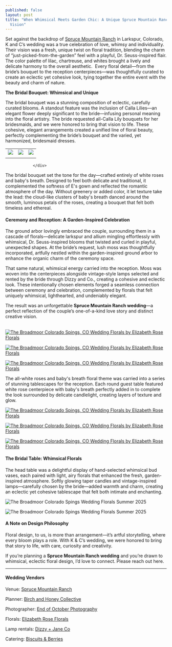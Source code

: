 ```yaml
---
published: false
layout: post
title: "When Whimsical Meets Garden Chic: A Unique Spruce Mountain Ranch Wedding
  Vision"
---
```

Set against the backdrop of [Spruce Mountain Ranch](https://sprucemountainevents.com/) in Larkspur, Colorado, K and C’s wedding was a true celebration of love, whimsy and individuality. Their vision was a fresh, unique twist on floral tradition, blending the charm of “just-picked-from-the-garden” feel with a playful, Dr. Seuss-inspired flair. The color palette of lilac, chartreuse, and whites brought a lively and delicate harmony to the overall aesthetic.  Every floral detail—from the bride’s bouquet to the reception centerpieces—was thoughtfully curated to create an eclectic yet cohesive look, tying together the entire event with the beauty and charm of nature.

**The Bridal Bouquet: Whimsical and Unique**

The bridal bouquet was a stunning composition of eclectic, carefully curated blooms. A standout feature was the inclusion of Calla Lilies—an elegant flower deeply significant to the bride—infusing personal meaning into the floral artistry. The bride requested all-Calla Lily bouquets for her bridesmaids, and we were honored to bring that vision to life. These cohesive, elegant arrangements created a unified line of floral beauty, perfectly complementing the bride’s bouquet and the varied, yet harmonized, bridesmaid dresses.

|     |     |     |
| --- | --- | --- |
| ![](/images/elizabeth-rose-florals-colorado-wedding-2.jpg) | ![](/images/Spruce%20Mountain%20Ranch%20Bridal%20Bouquet.jpg) | ![](/images/20250503-BAY01187.jpg) |
|     |     |     |

```
            </div>
```

The bridal bouquet set the tone for the day—crafted entirely of white roses and baby's breath. Designed to feel both delicate and traditional, it complemented the softness of E's gown and reflected the romantic atmosphere of the day. Without greenery or added color, it let texture take the lead: the cloud-like clusters of baby's breath danced around the smooth, luminous petals of the roses, creating a bouquet that felt both timeless and ethereal.

#### **Ceremony and Reception: A Garden-Inspired Celebration**

The ground arbor lovingly embraced the couple, surrounding them in a cascade of florals—delicate larkspur and allium mingling effortlessly with whimsical, Dr. Seuss-inspired blooms that twisted and curled in playful, unexpected shapes. At the bride’s request, lush moss was thoughtfully incorporated, artfully nestled within the garden-inspired ground arbor to enhance the organic charm of the ceremony space.

That same natural, whimsical energy carried into the reception. Moss was woven into the centerpieces alongside vintage-style lamps selected and rented by the bride through Dizzy and Co., creating a cohesive and eclectic look. These intentionally chosen elements forged a seamless connection between ceremony and celebration, complemented by florals that felt uniquely whimsical, lighthearted, and undeniably elegant.

The result was an unforgettable **Spruce Mountain Ranch wedding**—a perfect reflection of the couple’s one-of-a-kind love story and distinct creative vision.

|     |     |     |
| --- | --- | --- |

[![The Broadmoor Colorado Spings, CO Wedding Florals by Elizabeth Rose Florals](/images/the-broadmoor-colorado-springs-wedding-florals-2.jpg)](/images/the-broadmoor-colorado-springs-wedding-florals-2.jpg)

[![The Broadmoor Colorado Spings, CO Wedding Florals by Elizabeth Rose Florals](/images/the-broadmoor-colorado-springs-wedding-florals-3.jpg)](/images/the-broadmoor-colorado-springs-wedding-florals-3.jpg)

[![The Broadmoor Colorado Spings, CO Wedding Florals by Elizabeth Rose Florals](/images/broadmoor_wedding_florals_Eleanor&Sam_Portraits_0096_1.jpg)](/images/broadmoor_wedding_florals_Eleanor&Sam_Portraits_0096_1.jpg)

The all-white roses and baby's breath floral theme was carried into a series of stunning tablescapes for the reception. Each round guest table featured white rose centerpiece with baby's breath perfectly added in to complete the look surrounded by delicate candlelight, creating layers of texture and glow.

[![The Broadmoor Colorado Spings, CO Wedding Florals by Elizabeth Rose Florals](/images/the-broadmoor-colorado-springs-wedding-florals-9.jpg)](/images/the-broadmoor-colorado-springs-wedding-florals-9.jpg)

[![The Broadmoor Colorado Spings, CO Wedding Florals by Elizabeth Rose Florals](/images/the-broadmoor-colorado-springs-wedding-florals-8.jpg)](/images/the-broadmoor-colorado-springs-wedding-florals-8.jpg)

[![The Broadmoor Colorado Spings, CO Wedding Florals by Elizabeth Rose Florals](/images/broadmoor_wedding_florals__Eleanor&Sam_ReceptionDetails&CocktailHour_0054_(2048).jpg)](/images/broadmoor_wedding_florals__Eleanor&Sam_ReceptionDetails&CocktailHour_0054_\(2048\).jpg)

#### **The Bridal Table: Whimsical Florals**

The head table was a delightful display of hand-selected whimsical bud vases, each paired with light, airy florals that enhanced the fresh, garden-inspired atmosphere. Softly glowing taper candles and vintage-inspired lamps—carefully chosen by the bride—added warmth and charm, creating an eclectic yet cohesive tablescape that felt both intimate and enchanting.

![The Broadmoor Colorado Spings Wedding Florals Summer 2025](/images/the-broadmoor-colorado-springs-wedding-florals-1.jpg)

![The Broadmoor Colorado Spings Wedding Florals Summer 2025](/images/the-broadmoor-colorado-springs-wedding-florals-6.jpg)

#### **A Note on Design Philosophy**

Floral design, to us, is more than arrangement—it’s artful storytelling, where every bloom plays a role. With K & C’s wedding, we were honored to bring that story to life, with care, curiosity and creativity.

If you’re planning a **Spruce Mountain Ranch wedding** and you’re drawn to whimsical, eclectic floral design, I’d love to connect. Please reach out here.

* * *

#### Wedding Vendors

Venue: [Spruce Mountain Ranch](https://sprucemountainevents.com/)

Planner: [Birch and Honey Collective](https://birchandhoneycollective.com/)

Photographer: [End of October Photography](https://www.endofoctober.com/)

Florals: [Elizabeth Rose Florals](https://elizabethroseflorals.com/)

Lamp rentals: [Dizzy + Jane Co](https://dizzyandjayne.co/)

Catering: [Biscuits & Berries](https://www.biscuitsandberries.com/)